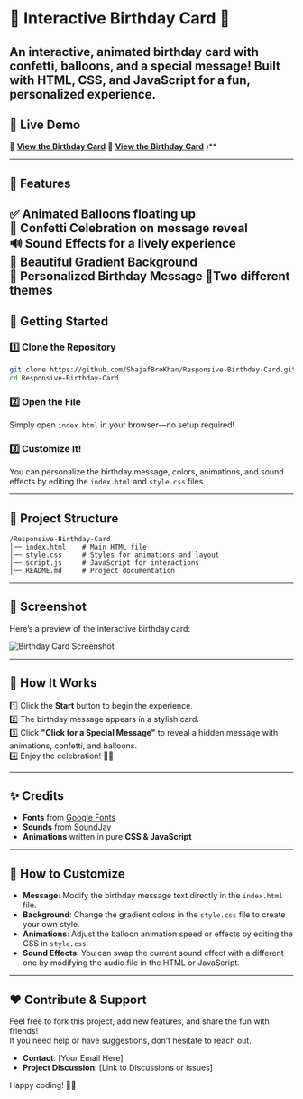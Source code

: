 # 🎉 Interactive Birthday Card 🎂

An interactive, animated birthday card with confetti, balloons, and a special message! Built with **HTML, CSS, and JavaScript** for a fun, personalized experience.
---
## 🌟 Live Demo
🎈 **[View the Birthday Card](https://responsive-birthday-card.w3spaces.com)**
🎈 **[View the Birthday Card](https://shajafbrokhan.github.io/Responsive-Birthday-Card/)**
)**

---

## 📜 Features
✅ **Animated Balloons** floating up  
🎊 **Confetti Celebration** on message reveal  
🔊 **Sound Effects** for a lively experience  
🎨 **Beautiful Gradient Background**  
💌 **Personalized Birthday Message**
🎂Two different themes
---

## 🚀 Getting Started

### 1️⃣ Clone the Repository
```sh
git clone https://github.com/ShajafBroKhan/Responsive-Birthday-Card.git
cd Responsive-Birthday-Card
```

### 2️⃣ Open the File
Simply open `index.html` in your browser—no setup required!

### 3️⃣ Customize It!
You can personalize the birthday message, colors, animations, and sound effects by editing the `index.html` and `style.css` files.

---

## 📂 Project Structure
```
/Responsive-Birthday-Card
│── index.html    # Main HTML file
│── style.css     # Styles for animations and layout
│── script.js     # JavaScript for interactions
│── README.md     # Project documentation
```

---

## 📸 Screenshot
Here’s a preview of the interactive birthday card:

![Birthday Card Screenshot](path/to/screenshot.png)

---

## 🎁 How It Works
1️⃣ Click the **Start** button to begin the experience.  
2️⃣ The birthday message appears in a stylish card.  
3️⃣ Click **"Click for a Special Message"** to reveal a hidden message with animations, confetti, and balloons.  
4️⃣ Enjoy the celebration! 🎂🎊

---

## ✨ Credits
- **Fonts** from [Google Fonts](https://fonts.google.com/)  
- **Sounds** from [SoundJay](https://www.soundjay.com/)  
- **Animations** written in pure **CSS & JavaScript**

---

## 📄 How to Customize
- **Message**: Modify the birthday message text directly in the `index.html` file.
- **Background**: Change the gradient colors in the `style.css` file to create your own style.
- **Animations**: Adjust the balloon animation speed or effects by editing the CSS in `style.css`.
- **Sound Effects**: You can swap the current sound effect with a different one by modifying the audio file in the HTML or JavaScript.

---

## ❤️ Contribute & Support
Feel free to fork this project, add new features, and share the fun with friends!  
If you need help or have suggestions, don’t hesitate to reach out.

- **Contact**: [Your Email Here]  
- **Project Discussion**: [Link to Discussions or Issues]

Happy coding! 🎂✨
